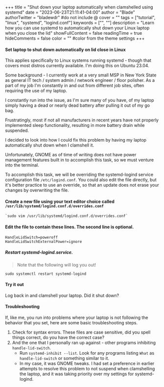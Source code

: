 +++
title = "Shut down your laptop automatically when clamshelled using systemd"
date = "2023-06-23T21:11:41-04:00"
author = "Blade"
authorTwitter = "bladewdr" #do not include @
cover = ""
tags = ["tutorial", "linux", "systemd", "logind.conf"]
keywords = ["", ""]
description = "Learn how you can use systemd to automatically shut down your Linux laptop when you close the lid"
showFullContent = false
readingTime = true 
hideComments = false
color = "" #color from the theme settings
+++


#### Set laptop to shut down automatically on lid close in Linux

This applies specifically to Linux systems running systemd - though that covers most distros currently available. I'm doing this on Ubuntu 23.04.

Some background - I currently work at a very small MSP in New York State as general IT tech / system admin / network engineer / floor polisher. As a part of my job I'm constantly in and out from different job sites, often requiring the use of my laptop.

I constantly run into the issue, as I'm sure many of you have, of my laptop simply having a dead or nearly dead battery after pulling it out of my go bag.

Frustratingly, most if not all manufacturers in recent years have not properly implemented sleep functionality, resulting in more battery drain while suspended.

I decided to look into how I could fix this problem by having my laptop automatically shut down when I clamshell it.

Unfortunately, GNOME as of time of writing does not have power management features built in to accomplish this task, so we must venture into the terminal.

To accomplish this task, we will be overriding the systemd-logind service configuration file `/etc/logind.conf`. You could also edit the file directly, but it's better practice to use an override, so that an update does not erase your changes by overwriting the file.

#### Create a new file using your text editor choice called `/usr/lib/systemd/logind.conf.d/overrides.conf`

    `sudo vim /usr/lib/systemd/logind.conf.d/overrides.conf`
  
#### Edit the file to contain these lines. The second line is optional.

	
    HandleLidSwitch=poweroff
    HandleLidSwitchExternalPower=ignore
    
    
##### Restart systemd-logind.service.  

> Note that the following will log you out!


```
sudo systemctl restart systemd-logind
```

#### Try it out

Log back in and clamshell your laptop. Did it shut down?


#### Troubleshooting

If, like me, you run into problems where your laptop is not following the behavior that you set, here are some basic troubleshooting steps.

1. Check for syntax errors. These files are case sensitive, did you spell things correct, do you have the correct case?
2. And the one that I personally ran up against - other programs inhibiting `handle-lid-switch`.
    * Run `systemd-inhibit --list`. Look for any programs listing `What` as `handle-lid-switch` or something similar to it. 
    * In my case, it was GNOME tweaks. I had set a preference in earlier attempts to resolve this problem to not suspend when clamshelling the laptop, and it was taking priority over my settings for systemd-logind.